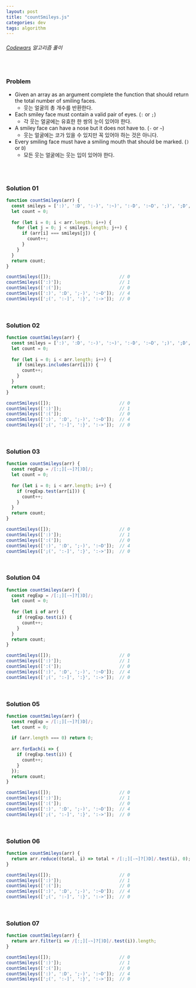 ```yaml
---
layout: post
title: "countSmileys.js"
categories: dev
tags: algorithm
---
```


###### [Codewars](https://www.codewars.com) 알고리즘 풀이

<br>

### Problem

- Given an array as an argument complete the function that should return the total number of smiling faces.
  - 웃는 얼굴의 총 개수를 반환한다.
- Each smiley face must contain a valid pair of eyes. (`:` or `;`)
  - 각 웃는 얼굴에는 유효한 한 쌍의 눈이 있어야 한다.
- A smiley face can have a nose but it does not have to. (`-` or `~`)
  - 웃는 얼굴에는 코가 있을 수 있지만 꼭 있어야 하는 것은 아니다.
- Every smiling face must have a smiling mouth that should be marked. (`)` or `D`)
  - 모든 웃는 얼굴에는 웃는 입이 있어야 한다.

<br>

<br>

### Solution 01

```js
function countSmileys(arr) {
  const smileys = [':)', ':D', ':-)', ':~)', ':-D', ':~D', ';)', ';D', ';-)', ';~)', ';-D', ';~D'];
  let count = 0;
  
  for (let i = 0; i < arr.length; i++) {
    for (let j = 0; j < smileys.length; j++) {
      if (arr[i] === smileys[j]) {
        count++;
      }
    }
  }
  return count;
}

countSmileys([]);                          // 0
countSmileys([':)']);                      // 1
countSmileys([':(']);                      // 0
countSmileys([':)', ':D', ';-)', ':~D']);  // 4
countSmileys([';(', ':-]', ':}', ':->']);  // 0
```

<br>

### Solution 02

```js
function countSmileys(arr) {
  const smileys = [':)', ':D', ':-)', ':~)', ':-D', ':~D', ';)', ';D', ';-)', ';~)', ';-D', ';~D'];
  let count = 0;
  
  for (let i = 0; i < arr.length; i++) {
    if (smileys.includes(arr[i])) {
      count++;
    }
  }
  return count;
}

countSmileys([]);                          // 0
countSmileys([':)']);                      // 1
countSmileys([':(']);                      // 0
countSmileys([':)', ':D', ';-)', ':~D']);  // 4
countSmileys([';(', ':-]', ':}', ':->']);  // 0
```

<br>

### Solution 03

```js
function countSmileys(arr) {
  const regExp = /[:;][-~]?[)D]/;
  let count = 0;
  
  for (let i = 0; i < arr.length; i++) {
    if (regExp.test(arr[i])) {
      count++;
    }
  }
  return count;
}

countSmileys([]);                          // 0
countSmileys([':)']);                      // 1
countSmileys([':(']);                      // 0
countSmileys([':)', ':D', ';-)', ':~D']);  // 4
countSmileys([';(', ':-]', ':}', ':->']);  // 0
```

<br>

### Solution 04

```js
function countSmileys(arr) {
  const regExp = /[:;][-~]?[)D]/;
  let count = 0;
  
  for (let i of arr) {
    if (regExp.test(i)) {
      count++;
    }
  }
  return count;
}

countSmileys([]);                          // 0
countSmileys([':)']);                      // 1
countSmileys([':(']);                      // 0
countSmileys([':)', ':D', ';-)', ':~D']);  // 4
countSmileys([';(', ':-]', ':}', ':->']);  // 0
```

<br>

### Solution 05

```js
function countSmileys(arr) {
  const regExp = /[:;][-~]?[)D]/;
  let count = 0;
  
  if (arr.length === 0) return 0;
  
  arr.forEach(i => {
    if (regExp.test(i)) {
      count++;
    }
  });
  return count;
}

countSmileys([]);                          // 0
countSmileys([':)']);                      // 1
countSmileys([':(']);                      // 0
countSmileys([':)', ':D', ';-)', ':~D']);  // 4
countSmileys([';(', ':-]', ':}', ':->']);  // 0
```

<br>

### Solution 06

```js
function countSmileys(arr) {
  return arr.reduce((total, i) => total + /[:;][-~]?[)D]/.test(i), 0);
}

countSmileys([]);                          // 0
countSmileys([':)']);                      // 1
countSmileys([':(']);                      // 0
countSmileys([':)', ':D', ';-)', ':~D']);  // 4
countSmileys([';(', ':-]', ':}', ':->']);  // 0
```

<br>

### Solution 07

```js
function countSmileys(arr) {
  return arr.filter(i => /[:;][-~]?[)D]/.test(i)).length;
}

countSmileys([]);                          // 0
countSmileys([':)']);                      // 1
countSmileys([':(']);                      // 0
countSmileys([':)', ':D', ';-)', ':~D']);  // 4
countSmileys([';(', ':-]', ':}', ':->']);  // 0
```

<br>

<br>